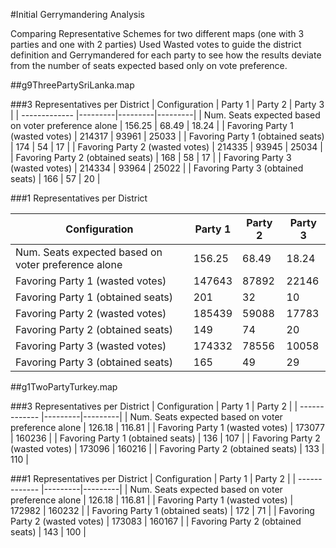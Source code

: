 #Initial Gerrymandering Analysis

Comparing Representative Schemes for two different maps (one with 3 parties and one with 2 parties)
Used Wasted votes to guide the district definition and Gerrymandered for each party to see how the results deviate from the number of seats expected based only on vote preference.

##g9ThreePartySriLanka.map

###3 Representatives per District
| Configuration | Party 1 | Party 2 | Party 3 |
| ------------- |---------|---------|---------|
| Num. Seats expected based on voter preference alone | 156.25 | 68.49 | 18.24 |
| Favoring Party 1 (wasted votes) | 214317 | 93961 | 25033 |
| Favoring Party 1 (obtained seats) | 174 | 54 | 17 |
| Favoring Party 2 (wasted votes) | 214335 | 93945 | 25034 |
| Favoring Party 2 (obtained seats) | 168 | 58 | 17 |
| Favoring Party 3 (wasted votes) | 214334 | 93964 | 25022 |
| Favoring Party 3 (obtained seats) | 166 | 57 | 20 |

###1 Representatives per District

| Configuration | Party 1 | Party 2 | Party 3 |
| ------------- |---------|---------|---------|
| Num. Seats expected based on voter preference alone | 156.25 | 68.49 | 18.24 |
| Favoring Party 1 (wasted votes) | 147643 | 87892 | 22146 |
| Favoring Party 1 (obtained seats) | 201 | 32 | 10 |
| Favoring Party 2 (wasted votes) | 185439 | 59088 | 17783 |
| Favoring Party 2 (obtained seats) | 149 | 74 | 20 |
| Favoring Party 3 (wasted votes) | 174332 | 78556 | 10058 |
| Favoring Party 3 (obtained seats) | 165 | 49 | 29 |


##g1TwoPartyTurkey.map

###3 Representatives per District
| Configuration | Party 1 | Party 2 |
| ------------- |---------|---------|
| Num. Seats expected based on voter preference alone | 126.18 | 116.81 |
| Favoring Party 1 (wasted votes) | 173077 | 160236 |
| Favoring Party 1 (obtained seats) | 136 | 107 |
| Favoring Party 2 (wasted votes) | 173096 | 160216 |
| Favoring Party 2 (obtained seats) | 133 | 110 |

###1 Representatives per District
| Configuration | Party 1 | Party 2 |
| ------------- |---------|---------|
| Num. Seats expected based on voter preference alone | 126.18 | 116.81 |
| Favoring Party 1 (wasted votes) | 172982 | 160232 |
| Favoring Party 1 (obtained seats) | 172 | 71 |
| Favoring Party 2 (wasted votes) | 173083 | 160167 |
| Favoring Party 2 (obtained seats) | 143 | 100 |
